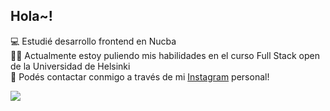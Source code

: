 ## Hola~!

💻 Estudié desarrollo frontend en Nucba <br/>
👨‍🎓 Actualmente estoy puliendo mis habilidades en el curso Full Stack open de la Universidad de Helsinki <br/>
💬 Podés contactar conmigo a través de mi [Instagram](https://www.instagram.com/4000pablo/) personal! <br/>

<!-- GitHub stats from https://github.com/anuraghazra/github-readme-stats -->
![](https://github-readme-stats.vercel.app/api?username=4kPablo&theme=tokyonight&hide_border=false&include_all_commits=true&count_private=true&hide=stars&show_icons=true) <br/>
